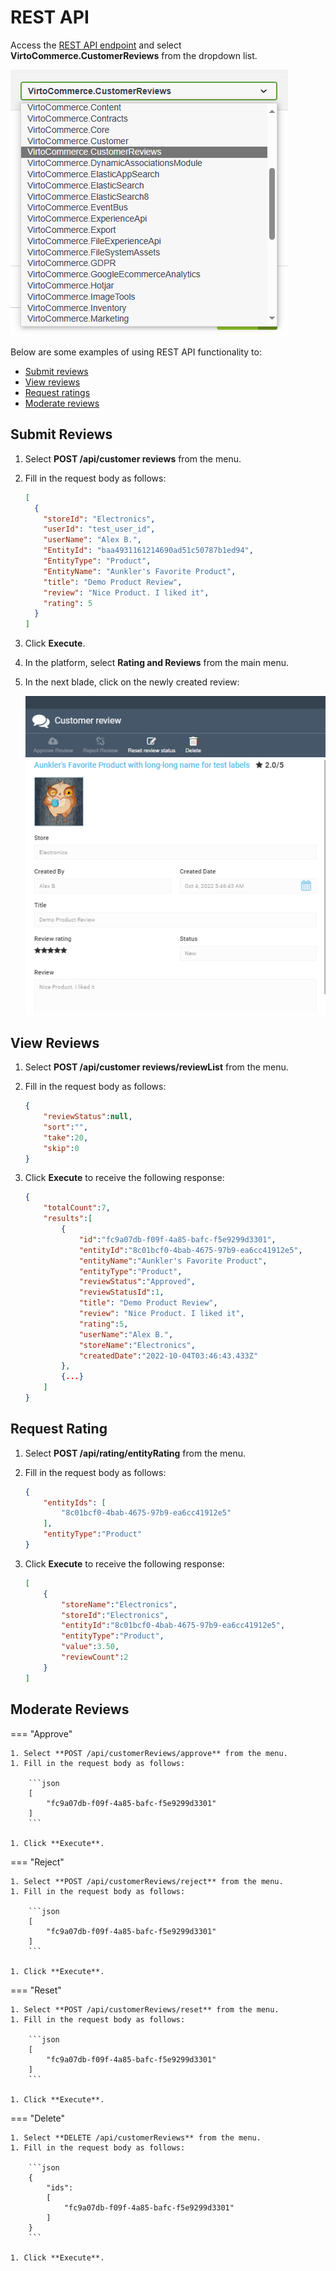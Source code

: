 # REST API

Access the [REST API endpoint](https://virtostart-demo-admin.govirto.com/docs/index.html) and select **VirtoCommerce.CustomerReviews** from the dropdown list.

![Select Customer Reviews](media/customer-reviews-api.png)

Below are some examples of using REST API functionality to:

* [Submit reviews](rest-api.md#submit-reviews)
* [View reviews](rest-api.md#view-reviews)
* [Request ratings](rest-api.md#request-rating)
* [Moderate reviews](rest-api.md#moderate-reviews)

## Submit Reviews

1. Select **POST /api/customer reviews** from the menu.
1. Fill in the request body as follows: 

    ```json
    [
      {
        "storeId": "Electronics",
        "userId": "test_user_id",
        "userName": "Alex B.",
        "EntityId": "baa4931161214690ad51c50787b1ed94",
        "EntityType": "Product",
        "EntityName": "Aunkler's Favorite Product",
        "title": "Demo Product Review",
        "review": "Nice Product. I liked it",
        "rating": 5
      }
    ]
    ```

1. Click **Execute**.

1. In the platform, select **Rating and Reviews** from the main menu.

1. In the next blade, click on the newly created review: 

    ![Created review](media/review-created-api.png)


## View Reviews

1. Select **POST /api/customer reviews/reviewList** from the menu.
1. Fill in the request body as follows: 

    ```json
    {
        "reviewStatus":null,
        "sort":"",
        "take":20,
        "skip":0
    }
    ```

1. Click **Execute** to receive the following response:
    
    ```json
    {
        "totalCount":7,
        "results":[
            {
                "id":"fc9a07db-f09f-4a85-bafc-f5e9299d3301",
                "entityId":"8c01bcf0-4bab-4675-97b9-ea6cc41912e5",
                "entityName":"Aunkler's Favorite Product",
                "entityType":"Product",
                "reviewStatus":"Approved",
                "reviewStatusId":1,
                "title": "Demo Product Review",
                "review": "Nice Product. I liked it",
                "rating":5,
                "userName":"Alex B.",
                "storeName":"Electronics",
                "createdDate":"2022-10-04T03:46:43.433Z"
            },
            {...}
        ]
    }
    ```

## Request Rating

1. Select **POST /api/rating/entityRating** from the menu.
1. Fill in the request body as follows: 

    ```json
    {
        "entityIds": [
            "8c01bcf0-4bab-4675-97b9-ea6cc41912e5"
        ],
        "entityType":"Product"
    }
    ```

1. Click **Execute** to receive the following response:
    
    ```json
    [
        {
            "storeName":"Electronics",
            "storeId":"Electronics",
            "entityId":"8c01bcf0-4bab-4675-97b9-ea6cc41912e5",
            "entityType":"Product",
            "value":3.50,
            "reviewCount":2
        }
    ]
    ```

## Moderate Reviews

=== "Approve"

    1. Select **POST /api/customerReviews/approve** from the menu.
    1. Fill in the request body as follows: 

        ```json
        [
            "fc9a07db-f09f-4a85-bafc-f5e9299d3301"
        ]
        ```

    1. Click **Execute**.

=== "Reject"

    1. Select **POST /api/customerReviews/reject** from the menu.
    1. Fill in the request body as follows: 

        ```json
        [
            "fc9a07db-f09f-4a85-bafc-f5e9299d3301"
        ]
        ```

    1. Click **Execute**.


=== "Reset"

    1. Select **POST /api/customerReviews/reset** from the menu.
    1. Fill in the request body as follows: 

        ```json
        [
            "fc9a07db-f09f-4a85-bafc-f5e9299d3301"
        ]
        ```

    1. Click **Execute**.

=== "Delete"

    1. Select **DELETE /api/customerReviews** from the menu.
    1. Fill in the request body as follows: 

        ```json
        {
            "ids":
            [
                "fc9a07db-f09f-4a85-bafc-f5e9299d3301"
            ]
        }
        ```

    1. Click **Execute**.
